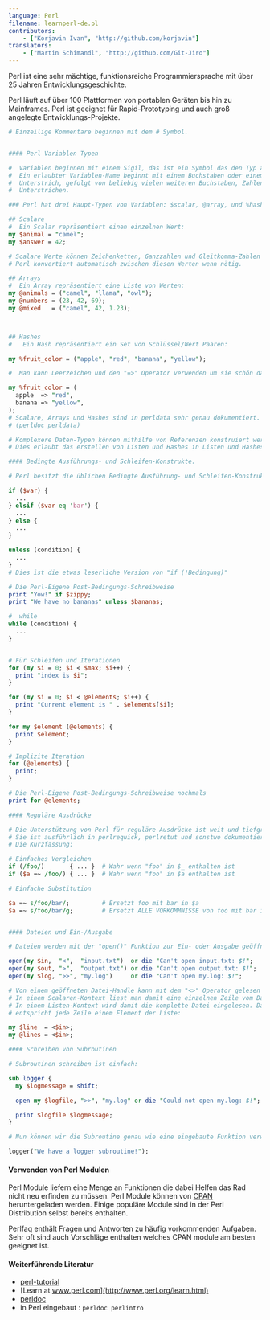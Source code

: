 ```yaml
---
language: Perl
filename: learnperl-de.pl
contributors:
    - ["Korjavin Ivan", "http://github.com/korjavin"]
translators:
    - ["Martin Schimandl", "http://github.com/Git-Jiro"]
---
```


Perl ist eine sehr mächtige, funktionsreiche Programmiersprache mit über 25 Jahren Entwicklungsgeschichte.

Perl läuft auf über 100 Plattformen von portablen Geräten bis hin zu Mainframes. Perl ist geeignet für Rapid-Prototyping und auch groß angelegte Entwicklungs-Projekte.

```perl
# Einzeilige Kommentare beginnen mit dem # Symbol.


#### Perl Variablen Typen

#  Variablen beginnen mit einem Sigil, das ist ein Symbol das den Typ anzeigt.
#  Ein erlaubter Variablen-Name beginnt mit einem Buchstaben oder einem
#  Unterstrich, gefolgt von beliebig vielen weiteren Buchstaben, Zahlen und
#  Unterstrichen.

### Perl hat drei Haupt-Typen von Variablen: $scalar, @array, und %hash.

## Scalare
#  Ein Scalar repräsentiert einen einzelnen Wert:
my $animal = "camel";
my $answer = 42;

# Scalare Werte können Zeichenketten, Ganzzahlen und Gleitkomma-Zahlen sein.
# Perl konvertiert automatisch zwischen diesen Werten wenn nötig.

## Arrays
#  Ein Array repräsentiert eine Liste von Werten:
my @animals = ("camel", "llama", "owl");
my @numbers = (23, 42, 69);
my @mixed   = ("camel", 42, 1.23);



## Hashes
#   Ein Hash repräsentiert ein Set von Schlüssel/Wert Paaren:

my %fruit_color = ("apple", "red", "banana", "yellow");

#  Man kann Leerzeichen und den "=>" Operator verwenden um sie schön darzustellen:

my %fruit_color = (
  apple  => "red",
  banana => "yellow",
);
# Scalare, Arrays und Hashes sind in perldata sehr genau dokumentiert.
# (perldoc perldata)

# Komplexere Daten-Typen können mithilfe von Referenzen konstruiert werden.
# Dies erlaubt das erstellen von Listen und Hashes in Listen und Hashes.

#### Bedingte Ausführungs- und Schleifen-Konstrukte.

# Perl besitzt die üblichen Bedingte Ausführung- und Schleifen-Konstrukte

if ($var) {
  ...
} elsif ($var eq 'bar') {
  ...
} else {
  ...
}

unless (condition) {
  ...
}
# Dies ist die etwas leserliche Version von "if (!Bedingung)"

# Die Perl-Eigene Post-Bedingungs-Schreibweise
print "Yow!" if $zippy;
print "We have no bananas" unless $bananas;

#  while
while (condition) {
  ...
}


# Für Schleifen und Iterationen
for (my $i = 0; $i < $max; $i++) {
  print "index is $i";
}

for (my $i = 0; $i < @elements; $i++) {
  print "Current element is " . $elements[$i];
}

for my $element (@elements) {
  print $element;
}

# Implizite Iteration
for (@elements) {
  print;
}

# Die Perl-Eigene Post-Bedingungs-Schreibweise nochmals
print for @elements;

#### Reguläre Ausdrücke

# Die Unterstützung von Perl für reguläre Ausdrücke ist weit und tiefgreifend.
# Sie ist ausführlich in perlrequick, perlretut und sonstwo dokumentiert.
# Die Kurzfassung:

# Einfaches Vergleichen
if (/foo/)       { ... }  # Wahr wenn "foo" in $_ enthalten ist
if ($a =~ /foo/) { ... }  # Wahr wenn "foo" in $a enthalten ist

# Einfache Substitution

$a =~ s/foo/bar/;         # Ersetzt foo mit bar in $a
$a =~ s/foo/bar/g;        # Ersetzt ALLE VORKOMMNISSE von foo mit bar in $a


#### Dateien und Ein-/Ausgabe

# Dateien werden mit der "open()" Funktion zur Ein- oder Ausgabe geöffnet.

open(my $in,  "<",  "input.txt")  or die "Can't open input.txt: $!";
open(my $out, ">",  "output.txt") or die "Can't open output.txt: $!";
open(my $log, ">>", "my.log")     or die "Can't open my.log: $!";

# Von einem geöffneten Datei-Handle kann mit dem "<>" Operator gelesen werden.
# In einem Scalaren-Kontext liest man damit eine einzelnen Zeile vom Datei-Handle.
# In einem Listen-Kontext wird damit die komplette Datei eingelesen. Dabei
# entspricht jede Zeile einem Element der Liste:

my $line  = <$in>;
my @lines = <$in>;

#### Schreiben von Subroutinen

# Subroutinen schreiben ist einfach:

sub logger {
  my $logmessage = shift;

  open my $logfile, ">>", "my.log" or die "Could not open my.log: $!";

  print $logfile $logmessage;
}

# Nun können wir die Subroutine genau wie eine eingebaute Funktion verwenden:

logger("We have a logger subroutine!");
```

#### Verwenden von Perl Modulen

Perl Module liefern eine Menge an Funktionen die dabei Helfen das Rad nicht neu erfinden zu müssen. Perl Module können von [CPAN](http://www.cpan.org/) heruntergeladen werden. Einige populäre Module sind in der Perl Distribution selbst bereits enthalten.

Perlfaq enthält Fragen und Antworten zu häufig vorkommenden Aufgaben. Sehr oft sind auch Vorschläge enthalten welches CPAN module am besten geeignet ist.

#### Weiterführende Literatur

 - [perl-tutorial](http://perl-tutorial.org/)
 - [Learn at www.perl.com](http://www.perl.org/learn.html)
 - [perldoc](http://perldoc.perl.org/)
 - in Perl eingebaut : `perldoc perlintro`
